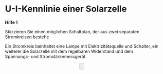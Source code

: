 # U-I-Kennlinie einer Solarzelle

**Hilfe 1**

Skizzieren Sie einen möglichen Schaltplan, der aus zwei separaten Stromkreisen besteht:

Ein Stromkreis beinhaltet eine Lampe mit Elektrizitätsquelle und Schalter, ein weiterer die Solarzelle mit dem regelbaren Widerstand und dem Spannungs- und Stromstärkemessgerät.

<div align="center">
  <form name="Eingabe">
    <input name="button1" value="" disabled="disabled" onClick="location.href='antwort1.html';" type="button">
  </form>
</div>

<script>
// Define the countdown time and ready message as variables
let seconds = 3;
let button_message = "Antwort 1 ist bereit!";

function Buttontext(sek) {
    if (sek > 0) {
        document.Eingabe.button1.value = "noch " + sek + " Sekunden";
    } else {
        document.Eingabe.button1.value = button_message;
        document.Eingabe.button1.disabled = false;
    }
}

for (let i = 0; i <= seconds; i++) {
    window.setTimeout(() => Buttontext(seconds - i), i * 1000);
}
</script>


